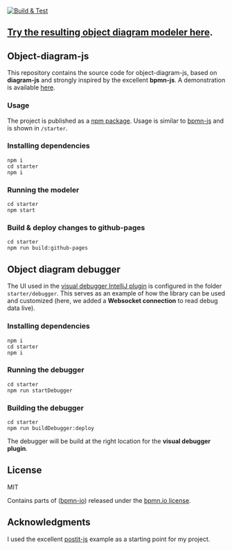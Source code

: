 [![Build & Test](https://github.com/timKraeuter/object-diagram-js/actions/workflows/ci.yml/badge.svg)](https://github.com/timKraeuter/object-diagram-js/actions/workflows/ci.yml)

## [Try the resulting object diagram modeler here](https://timkraeuter.com/object-diagram-modeler/).

## Object-diagram-js

This repository contains the source code for object-diagram-js, based on **diagram-js** and strongly inspired by the excellent **bpmn-js**.
A demonstration is available [here](https://timkraeuter.com/object-diagram-modeler/).

### Usage

The project is published as a [npm package](https://www.npmjs.com/package/object-diagram-modeler).
Usage is similar to [bpmn-js](https://github.com/bpmn-io/bpmn-js) and is shown in `/starter`.

### Installing dependencies

```console
npm i
cd starter
npm i
```

### Running the modeler

```console
cd starter
npm start
```

### Build & deploy changes to github-pages

```console
cd starter
npm run build:github-pages
```

## Object diagram debugger

The UI used in the [visual debugger IntelliJ plugin](https://plugins.jetbrains.com/plugin/16851-visual-debugger) is configured in the folder `starter/debugger`.
This serves as an example of how the library can be used and customized (here, we added a **Websocket connection** to read debug data live).

### Installing dependencies

```console
npm i
cd starter
npm i
```

### Running the debugger

```console
cd starter
npm run startDebugger
```

### Building the debugger

```console
cd starter
npm run buildDebugger:deploy
```

The debugger will be build at the right location for the **visual debugger plugin**.

## License

MIT

Contains parts of ([bpmn-io](https://github.com/bpmn-io)) released under the [bpmn.io license](http://bpmn.io/license).

## Acknowledgments

I used the excellent [postit-js](https://github.com/pinussilvestrus/postit-js) example as a starting point for my project.
